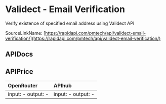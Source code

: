# Validect - Email Verification

Verify existence of specified email address using Validect API  

SourceLinkName: [https://rapidapi.com/pmtech/api/validect-email-verification/](https://rapidapi.com/pmtech/api/validect-email-verification/)

## APIDocs



## APIPrice

| OpenRouter | APIhub |
|:---|:---|
| input: - output: - | input: - output: - |
